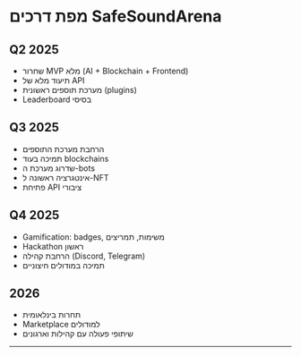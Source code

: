 # מפת דרכים SafeSoundArena

## Q2 2025
- שחרור MVP מלא (AI + Blockchain + Frontend)
- תיעוד מלא של API
- מערכת תוספים ראשונית (plugins)
- Leaderboard בסיסי

## Q3 2025
- הרחבת מערכת התוספים
- תמיכה בעוד blockchains
- שדרוג מערכת ה-bots
- אינטגרציה ראשונה ל-NFT
- פתיחת API ציבורי

## Q4 2025
- Gamification: badges, משימות, תמריצים
- Hackathon ראשון
- הרחבת קהילה (Discord, Telegram)
- תמיכה במודולים חיצוניים

## 2026
- תחרות בינלאומית
- Marketplace למודולים
- שיתופי פעולה עם קהילות וארגונים
---
